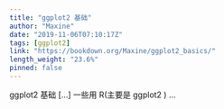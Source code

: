 ```yaml
---
title: "ggplot2 基础"
author: "Maxine"
date: "2019-11-06T07:10:17Z"
tags: [ggplot2]
link: "https://bookdown.org/Maxine/ggplot2_basics/"
length_weight: "23.6%"
pinned: false
---
```


ggplot2 基础 [...] 一些用 R(主要是 ggplot2 ) ...
